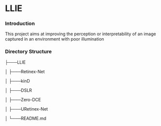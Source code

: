 # LLIE

### Introduction

This project aims at improving the perception or interpretability of an image captured in an environment with poor illumination

### Directory Structure

├───LLIE

│   ├───Retinex-Net

│   ├───kinD

│   ├───DSLR

│   ├───Zero-DCE

│   ├───URetinex-Net

│   └───README.md
